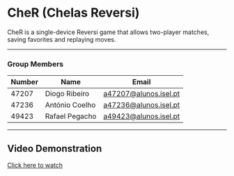 # CheR (Chelas Reversi)

CheR is a single-device Reversi game that allows two-player matches, saving favorites and replaying moves.

---

### Group Members

| Number | Name           | Email                 |
|--------|----------------|-----------------------|
| 47207  | Diogo Ribeiro  | a47207@alunos.isel.pt |
| 47236  | António Coelho | a47236@alunos.isel.pt |
| 49423  | Rafael Pegacho | a49423@alunos.isel.pt |

---

## Video Demonstration

[Click here to watch](https://files.catbox.moe/ug0grh.mp4)
